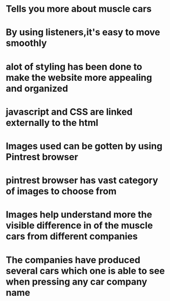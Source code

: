# Tells you more about muscle cars
# By using listeners,it's easy to move smoothly
# alot of styling has been done to make the website more appealing and organized
# javascript and CSS are linked externally to the html
# Images used can be gotten by using Pintrest browser
# pintrest browser has  vast category of images to choose from
# Images help understand more the visible difference in of the muscle cars from different companies
# The companies have produced several cars which one is able to see when pressing any car company name